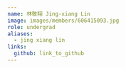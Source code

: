 ```yaml
---
name: 林敬翔 Jing-xiang Lin 
image: images/members/606415093.jpg 
role: undergrad
aliases:
  - jing xiang lin
links:
  github: link_to_github 
---
```

